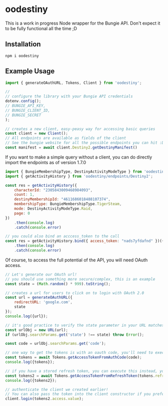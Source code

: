 # oodestiny
This is a work in progress Node wrapper for the Bungie API. Don't expect it to be fully functional all the time ;D

## Installation
```shell
npm i oodestiny
```
## Example Usage
```javascript
import { generateOAuthURL, Tokens, Client } from 'oodestiny';

// 
// configure the library with your Bungie API credentials
dotenv.config();
// BUNGIE_API_KEY, 
// BUNGIE_CLIENT_ID, 
// BUNGIE_SECRET
);

// creates a new client, easy-peasy way for accessing basic queries
const client = new Client();
// All endpoints are available as fields of the client
// See the bungie website for all the possible endpoints you can hit :D
const manifest = await client.Destiny2.getDestinyManifest()

```

If you want to make a simple query without a client, you can do directly import the endpoints as of version 1.7.0
```javascript
import { BungieMembershipType, DestinyActivityModeType } from 'oodestiny/schemas'
import { getActivityHistory } from 'oodestiny/endpoints/Destiny2';

const res = getActivityHistory({
    characterId: "2305843009468984093",
    count: 1,
    destinyMembershipId: "4611686018488107374",
    membershipType: BungieMembershipType.TigerSteam,
    mode: DestinyActivityModeType.Raid,
    page: 0
})
    .then(console.log)
    .catch(console.error)

// you could also bind an acccess_token to the call
const res = getActivityHistory.bind({ access_token: "nads7yfdafnd" })({ ... })
    .then(console.log)
    .catch(console.error)

```
Of course, to access the full potential of the API, you will need OAuth access.
```javascript
// Let's generate our OAuth url!
// you should use something more secure/complex, this is an example
const state = (Math.random() * 999).toString();

// creates a url for users to click on to login with OAuth 2.0
const url = generateOAuthURL({
    redirectURL: 'google.com',
    state
});
console.log({url});

// it's good practice to verify the state parameter in your URL matches the state parameter you expected
const urlObj = new URL(url);
if (urlObj.searchParams.get('state') !== state) throw Error();

const code = urlObj.searchParams.get('code');

// one way to get the tokens is with an oauth code, you'll need to execute this the first time
const tokens = await Tokens.getAccessTokenFromAuthCode(code);
console.log({tokens});

// if you have a stored refresh token, you can execute this instead, you will execute this more often then not
const tokens2 = await Tokens.getAccessTokenFromRefreshToken(tokens.refresh.value);
console.log({tokens2});

// authenticate the client we created earlier! 
// You can also pass the token into the client constructor if you prefer that
client.login(tokens2.access.value);
```